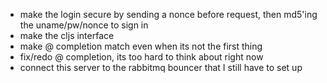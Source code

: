 - make the login secure by sending a nonce before request, then md5'ing the uname/pw/nonce to sign in
- make the cljs interface
- make @ completion match even when its not the first thing
- fix/redo @ completion, its too hard to think about right now
- connect this server to the rabbitmq bouncer that I still have to set up

